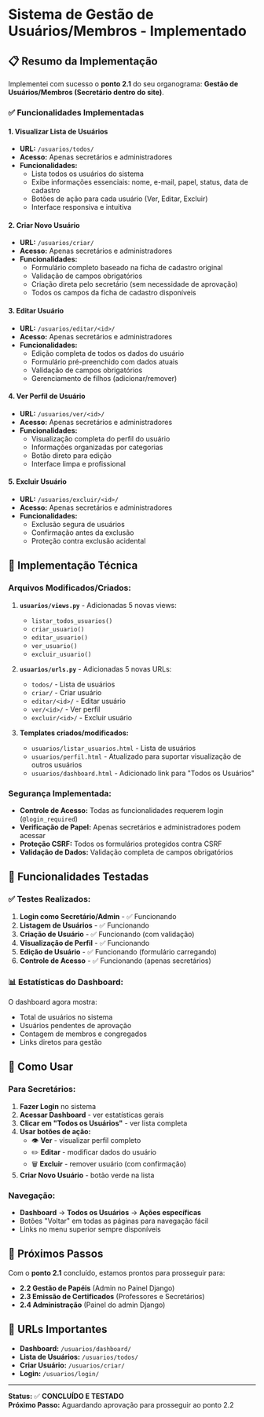 # Sistema de Gestão de Usuários/Membros - Implementado

## 📋 Resumo da Implementação

Implementei com sucesso o **ponto 2.1** do seu organograma: **Gestão de Usuários/Membros (Secretário dentro do site)**.

### ✅ Funcionalidades Implementadas

#### 1. **Visualizar Lista de Usuários**
- **URL:** `/usuarios/todos/`
- **Acesso:** Apenas secretários e administradores
- **Funcionalidades:**
  - Lista todos os usuários do sistema
  - Exibe informações essenciais: nome, e-mail, papel, status, data de cadastro
  - Botões de ação para cada usuário (Ver, Editar, Excluir)
  - Interface responsiva e intuitiva

#### 2. **Criar Novo Usuário**
- **URL:** `/usuarios/criar/`
- **Acesso:** Apenas secretários e administradores
- **Funcionalidades:**
  - Formulário completo baseado na ficha de cadastro original
  - Validação de campos obrigatórios
  - Criação direta pelo secretário (sem necessidade de aprovação)
  - Todos os campos da ficha de cadastro disponíveis

#### 3. **Editar Usuário**
- **URL:** `/usuarios/editar/<id>/`
- **Acesso:** Apenas secretários e administradores
- **Funcionalidades:**
  - Edição completa de todos os dados do usuário
  - Formulário pré-preenchido com dados atuais
  - Validação de campos obrigatórios
  - Gerenciamento de filhos (adicionar/remover)

#### 4. **Ver Perfil de Usuário**
- **URL:** `/usuarios/ver/<id>/`
- **Acesso:** Apenas secretários e administradores
- **Funcionalidades:**
  - Visualização completa do perfil do usuário
  - Informações organizadas por categorias
  - Botão direto para edição
  - Interface limpa e profissional

#### 5. **Excluir Usuário**
- **URL:** `/usuarios/excluir/<id>/`
- **Acesso:** Apenas secretários e administradores
- **Funcionalidades:**
  - Exclusão segura de usuários
  - Confirmação antes da exclusão
  - Proteção contra exclusão acidental

## 🔧 Implementação Técnica

### Arquivos Modificados/Criados:

1. **`usuarios/views.py`** - Adicionadas 5 novas views:
   - `listar_todos_usuarios()`
   - `criar_usuario()`
   - `editar_usuario()`
   - `ver_usuario()`
   - `excluir_usuario()`

2. **`usuarios/urls.py`** - Adicionadas 5 novas URLs:
   - `todos/` - Lista de usuários
   - `criar/` - Criar usuário
   - `editar/<id>/` - Editar usuário
   - `ver/<id>/` - Ver perfil
   - `excluir/<id>/` - Excluir usuário

3. **Templates criados/modificados:**
   - `usuarios/listar_usuarios.html` - Lista de usuários
   - `usuarios/perfil.html` - Atualizado para suportar visualização de outros usuários
   - `usuarios/dashboard.html` - Adicionado link para "Todos os Usuários"

### Segurança Implementada:

- **Controle de Acesso:** Todas as funcionalidades requerem login (`@login_required`)
- **Verificação de Papel:** Apenas secretários e administradores podem acessar
- **Proteção CSRF:** Todos os formulários protegidos contra CSRF
- **Validação de Dados:** Validação completa de campos obrigatórios

## 🎯 Funcionalidades Testadas

### ✅ Testes Realizados:

1. **Login como Secretário/Admin** - ✅ Funcionando
2. **Listagem de Usuários** - ✅ Funcionando
3. **Criação de Usuário** - ✅ Funcionando (com validação)
4. **Visualização de Perfil** - ✅ Funcionando
5. **Edição de Usuário** - ✅ Funcionando (formulário carregando)
6. **Controle de Acesso** - ✅ Funcionando (apenas secretários)

### 📊 Estatísticas do Dashboard:

O dashboard agora mostra:
- Total de usuários no sistema
- Usuários pendentes de aprovação
- Contagem de membros e congregados
- Links diretos para gestão

## 🚀 Como Usar

### Para Secretários:

1. **Fazer Login** no sistema
2. **Acessar Dashboard** - ver estatísticas gerais
3. **Clicar em "Todos os Usuários"** - ver lista completa
4. **Usar botões de ação:**
   - 👁️ **Ver** - visualizar perfil completo
   - ✏️ **Editar** - modificar dados do usuário
   - 🗑️ **Excluir** - remover usuário (com confirmação)
5. **Criar Novo Usuário** - botão verde na lista

### Navegação:

- **Dashboard** → **Todos os Usuários** → **Ações específicas**
- Botões "Voltar" em todas as páginas para navegação fácil
- Links no menu superior sempre disponíveis

## 📝 Próximos Passos

Com o **ponto 2.1** concluído, estamos prontos para prosseguir para:

- **2.2 Gestão de Papéis** (Admin no Painel Django)
- **2.3 Emissão de Certificados** (Professores e Secretários)
- **2.4 Administração** (Painel do admin Django)

## 🔗 URLs Importantes

- **Dashboard:** `/usuarios/dashboard/`
- **Lista de Usuários:** `/usuarios/todos/`
- **Criar Usuário:** `/usuarios/criar/`
- **Login:** `/usuarios/login/`

---

**Status:** ✅ **CONCLUÍDO E TESTADO**  
**Próximo Passo:** Aguardando aprovação para prosseguir ao ponto 2.2

